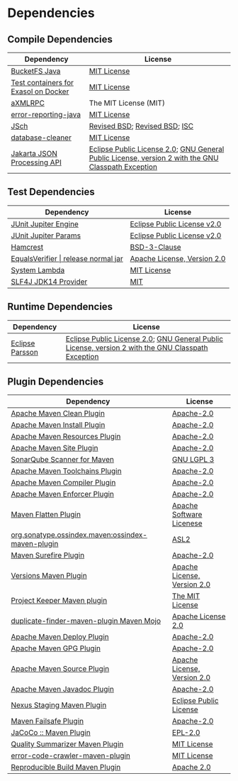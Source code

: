 <!-- @formatter:off -->
# Dependencies

## Compile Dependencies

| Dependency                                | License                                                                                                        |
| ----------------------------------------- | -------------------------------------------------------------------------------------------------------------- |
| [BucketFS Java][0]                        | [MIT License][1]                                                                                               |
| [Test containers for Exasol on Docker][2] | [MIT License][3]                                                                                               |
| [aXMLRPC][4]                              | The MIT License (MIT)                                                                                          |
| [error-reporting-java][5]                 | [MIT License][6]                                                                                               |
| [JSch][7]                                 | [Revised BSD][8]; [Revised BSD][9]; [ISC][10]                                                                  |
| [database-cleaner][11]                    | [MIT License][12]                                                                                              |
| [Jakarta JSON Processing API][13]         | [Eclipse Public License 2.0][14]; [GNU General Public License, version 2 with the GNU Classpath Exception][15] |

## Test Dependencies

| Dependency                                 | License                           |
| ------------------------------------------ | --------------------------------- |
| [JUnit Jupiter Engine][16]                 | [Eclipse Public License v2.0][17] |
| [JUnit Jupiter Params][16]                 | [Eclipse Public License v2.0][17] |
| [Hamcrest][18]                             | [BSD-3-Clause][19]                |
| [EqualsVerifier \| release normal jar][20] | [Apache License, Version 2.0][21] |
| [System Lambda][22]                        | [MIT License][23]                 |
| [SLF4J JDK14 Provider][24]                 | [MIT][25]                         |

## Runtime Dependencies

| Dependency            | License                                                                                                        |
| --------------------- | -------------------------------------------------------------------------------------------------------------- |
| [Eclipse Parsson][26] | [Eclipse Public License 2.0][14]; [GNU General Public License, version 2 with the GNU Classpath Exception][15] |

## Plugin Dependencies

| Dependency                                              | License                           |
| ------------------------------------------------------- | --------------------------------- |
| [Apache Maven Clean Plugin][27]                         | [Apache-2.0][21]                  |
| [Apache Maven Install Plugin][28]                       | [Apache-2.0][21]                  |
| [Apache Maven Resources Plugin][29]                     | [Apache-2.0][21]                  |
| [Apache Maven Site Plugin][30]                          | [Apache-2.0][21]                  |
| [SonarQube Scanner for Maven][31]                       | [GNU LGPL 3][32]                  |
| [Apache Maven Toolchains Plugin][33]                    | [Apache-2.0][21]                  |
| [Apache Maven Compiler Plugin][34]                      | [Apache-2.0][21]                  |
| [Apache Maven Enforcer Plugin][35]                      | [Apache-2.0][21]                  |
| [Maven Flatten Plugin][36]                              | [Apache Software Licenese][21]    |
| [org.sonatype.ossindex.maven:ossindex-maven-plugin][37] | [ASL2][38]                        |
| [Maven Surefire Plugin][39]                             | [Apache-2.0][21]                  |
| [Versions Maven Plugin][40]                             | [Apache License, Version 2.0][21] |
| [Project Keeper Maven plugin][41]                       | [The MIT License][42]             |
| [duplicate-finder-maven-plugin Maven Mojo][43]          | [Apache License 2.0][44]          |
| [Apache Maven Deploy Plugin][45]                        | [Apache-2.0][21]                  |
| [Apache Maven GPG Plugin][46]                           | [Apache-2.0][21]                  |
| [Apache Maven Source Plugin][47]                        | [Apache License, Version 2.0][21] |
| [Apache Maven Javadoc Plugin][48]                       | [Apache-2.0][21]                  |
| [Nexus Staging Maven Plugin][49]                        | [Eclipse Public License][50]      |
| [Maven Failsafe Plugin][51]                             | [Apache-2.0][21]                  |
| [JaCoCo :: Maven Plugin][52]                            | [EPL-2.0][53]                     |
| [Quality Summarizer Maven Plugin][54]                   | [MIT License][55]                 |
| [error-code-crawler-maven-plugin][56]                   | [MIT License][57]                 |
| [Reproducible Build Maven Plugin][58]                   | [Apache 2.0][38]                  |

[0]: https://github.com/exasol/bucketfs-java/
[1]: https://github.com/exasol/bucketfs-java/blob/main/LICENSE
[2]: https://github.com/exasol/exasol-testcontainers/
[3]: https://github.com/exasol/exasol-testcontainers/blob/main/LICENSE
[4]: https://github.com/gturri/aXMLRPC
[5]: https://github.com/exasol/error-reporting-java/
[6]: https://github.com/exasol/error-reporting-java/blob/main/LICENSE
[7]: https://github.com/mwiede/jsch
[8]: https://github.com/mwiede/jsch/blob/master/LICENSE.txt
[9]: https://github.com/mwiede/jsch/blob/master/LICENSE.JZlib.txt
[10]: https://github.com/mwiede/jsch/blob/master/LICENSE.jBCrypt.txt
[11]: https://github.com/exasol/database-cleaner/
[12]: https://github.com/exasol/database-cleaner/blob/main/LICENSE
[13]: https://github.com/eclipse-ee4j/jsonp
[14]: https://projects.eclipse.org/license/epl-2.0
[15]: https://projects.eclipse.org/license/secondary-gpl-2.0-cp
[16]: https://junit.org/junit5/
[17]: https://www.eclipse.org/legal/epl-v20.html
[18]: http://hamcrest.org/JavaHamcrest/
[19]: https://raw.githubusercontent.com/hamcrest/JavaHamcrest/master/LICENSE
[20]: https://www.jqno.nl/equalsverifier
[21]: https://www.apache.org/licenses/LICENSE-2.0.txt
[22]: https://github.com/stefanbirkner/system-lambda/
[23]: http://opensource.org/licenses/MIT
[24]: http://www.slf4j.org
[25]: https://opensource.org/license/mit
[26]: https://github.com/eclipse-ee4j/parsson
[27]: https://maven.apache.org/plugins/maven-clean-plugin/
[28]: https://maven.apache.org/plugins/maven-install-plugin/
[29]: https://maven.apache.org/plugins/maven-resources-plugin/
[30]: https://maven.apache.org/plugins/maven-site-plugin/
[31]: http://docs.sonarqube.org/display/PLUG/Plugin+Library/sonar-maven-plugin
[32]: http://www.gnu.org/licenses/lgpl.txt
[33]: https://maven.apache.org/plugins/maven-toolchains-plugin/
[34]: https://maven.apache.org/plugins/maven-compiler-plugin/
[35]: https://maven.apache.org/enforcer/maven-enforcer-plugin/
[36]: https://www.mojohaus.org/flatten-maven-plugin/
[37]: https://sonatype.github.io/ossindex-maven/maven-plugin/
[38]: http://www.apache.org/licenses/LICENSE-2.0.txt
[39]: https://maven.apache.org/surefire/maven-surefire-plugin/
[40]: https://www.mojohaus.org/versions/versions-maven-plugin/
[41]: https://github.com/exasol/project-keeper/
[42]: https://github.com/exasol/project-keeper/blob/main/LICENSE
[43]: https://basepom.github.io/duplicate-finder-maven-plugin
[44]: http://www.apache.org/licenses/LICENSE-2.0.html
[45]: https://maven.apache.org/plugins/maven-deploy-plugin/
[46]: https://maven.apache.org/plugins/maven-gpg-plugin/
[47]: https://maven.apache.org/plugins/maven-source-plugin/
[48]: https://maven.apache.org/plugins/maven-javadoc-plugin/
[49]: http://www.sonatype.com/public-parent/nexus-maven-plugins/nexus-staging/nexus-staging-maven-plugin/
[50]: http://www.eclipse.org/legal/epl-v10.html
[51]: https://maven.apache.org/surefire/maven-failsafe-plugin/
[52]: https://www.jacoco.org/jacoco/trunk/doc/maven.html
[53]: https://www.eclipse.org/legal/epl-2.0/
[54]: https://github.com/exasol/quality-summarizer-maven-plugin/
[55]: https://github.com/exasol/quality-summarizer-maven-plugin/blob/main/LICENSE
[56]: https://github.com/exasol/error-code-crawler-maven-plugin/
[57]: https://github.com/exasol/error-code-crawler-maven-plugin/blob/main/LICENSE
[58]: http://zlika.github.io/reproducible-build-maven-plugin
